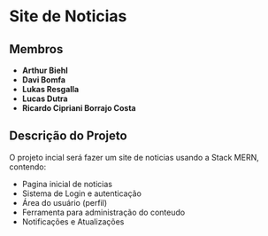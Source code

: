 # Site de Noticias


## Membros

- **Arthur Biehl**
- **Davi Bomfa**
- **Lukas Resgalla**
- **Lucas Dutra**
- **Ricardo Cipriani Borrajo Costa**

## Descrição do Projeto

O projeto incial será fazer um site de noticias usando a Stack MERN, contendo:
- Pagina inicial de noticias
- Sistema de Login e autenticação
- Área do usuário (perfil)
- Ferramenta para administração do conteudo
- Notificações e Atualizações  


